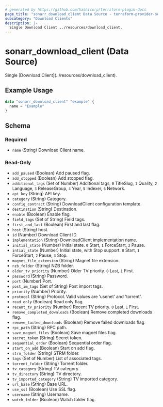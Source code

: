 ```yaml
---
# generated by https://github.com/hashicorp/terraform-plugin-docs
page_title: "sonarr_download_client Data Source - terraform-provider-sonarr"
subcategory: "Download Clients"
description: |-
  Single Download Client ../resources/download_client.
---
```


# sonarr_download_client (Data Source)

<!-- subcategory:Download Clients -->Single [Download Client](../resources/download_client).

## Example Usage

```terraform
data "sonarr_download_client" "example" {
  name = "Example"
}
```

<!-- schema generated by tfplugindocs -->
## Schema

### Required

- `name` (String) Download Client name.

### Read-Only

- `add_paused` (Boolean) Add paused flag.
- `add_stopped` (Boolean) Add stopped flag.
- `additional_tags` (Set of Number) Additional tags, `0` TitleSlug, `1` Quality, `2` Language, `3` ReleaseGroup, `4` Year, `5` Indexer, `6` Network.
- `api_key` (String) API key.
- `category` (String) Category.
- `config_contract` (String) DownloadClient configuration template.
- `destination` (String) Destination.
- `enable` (Boolean) Enable flag.
- `field_tags` (Set of String) Field tags.
- `first_and_last` (Boolean) First and last flag.
- `host` (String) host.
- `id` (Number) Download Client ID.
- `implementation` (String) DownloadClient implementation name.
- `initial_state` (Number) Initial state. `0` Start, `1` ForceStart, `2` Pause.
- `intial_state` (Number) Initial state, with Stop support. `0` Start, `1` ForceStart, `2` Pause, `3` Stop.
- `magnet_file_extension` (String) Magnet file extension.
- `nzb_folder` (String) NZB folder.
- `older_tv_priority` (Number) Older TV priority. `0` Last, `1` First.
- `password` (String) Password.
- `port` (Number) Port.
- `post_im_tags` (Set of String) Post import tags.
- `priority` (Number) Priority.
- `protocol` (String) Protocol. Valid values are 'usenet' and 'torrent'.
- `read_only` (Boolean) Read only flag.
- `recent_tv_priority` (Number) Recent TV priority. `0` Last, `1` First.
- `remove_completed_downloads` (Boolean) Remove completed downloads flag.
- `remove_failed_downloads` (Boolean) Remove failed downloads flag.
- `rpc_path` (String) RPC path.
- `save_magnet_files` (Boolean) Save magnet files flag.
- `secret_token` (String) Secret token.
- `sequential_order` (Boolean) Sequential order flag.
- `start_on_add` (Boolean) Start on add flag.
- `strm_folder` (String) STRM folder.
- `tags` (Set of Number) List of associated tags.
- `torrent_folder` (String) Torrent folder.
- `tv_category` (String) TV category.
- `tv_directory` (String) TV directory.
- `tv_imported_category` (String) TV imported category.
- `url_base` (String) Base URL.
- `use_ssl` (Boolean) Use SSL flag.
- `username` (String) Username.
- `watch_folder` (Boolean) Watch folder flag.


